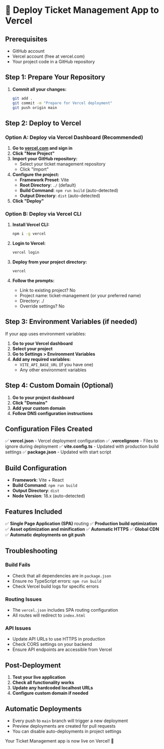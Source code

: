 # 🚀 Deploy Ticket Management App to Vercel

## Prerequisites
- GitHub account
- Vercel account (free at vercel.com)
- Your project code in a GitHub repository

## Step 1: Prepare Your Repository

1. **Commit all your changes:**
   ```bash
   git add .
   git commit -m "Prepare for Vercel deployment"
   git push origin main
   ```

## Step 2: Deploy to Vercel

### Option A: Deploy via Vercel Dashboard (Recommended)

1. **Go to [vercel.com](https://vercel.com) and sign in**
2. **Click "New Project"**
3. **Import your GitHub repository:**
   - Select your ticket management repository
   - Click "Import"
4. **Configure the project:**
   - **Framework Preset**: Vite
   - **Root Directory**: `./` (default)
   - **Build Command**: `npm run build` (auto-detected)
   - **Output Directory**: `dist` (auto-detected)
5. **Click "Deploy"**

### Option B: Deploy via Vercel CLI

1. **Install Vercel CLI:**
   ```bash
   npm i -g vercel
   ```

2. **Login to Vercel:**
   ```bash
   vercel login
   ```

3. **Deploy from your project directory:**
   ```bash
   vercel
   ```

4. **Follow the prompts:**
   - Link to existing project? No
   - Project name: ticket-management (or your preferred name)
   - Directory: ./
   - Override settings? No

## Step 3: Environment Variables (if needed)

If your app uses environment variables:

1. **Go to your Vercel dashboard**
2. **Select your project**
3. **Go to Settings > Environment Variables**
4. **Add any required variables:**
   - `VITE_API_BASE_URL` (if you have one)
   - Any other environment variables

## Step 4: Custom Domain (Optional)

1. **Go to your project dashboard**
2. **Click "Domains"**
3. **Add your custom domain**
4. **Follow DNS configuration instructions**

## Configuration Files Created

✅ **vercel.json** - Vercel deployment configuration
✅ **.vercelignore** - Files to ignore during deployment
✅ **vite.config.ts** - Updated with production build settings
✅ **package.json** - Updated with start script

## Build Configuration

- **Framework**: Vite + React
- **Build Command**: `npm run build`
- **Output Directory**: `dist`
- **Node Version**: 18.x (auto-detected)

## Features Included

✅ **Single Page Application (SPA)** routing
✅ **Production build optimization**
✅ **Asset optimization and minification**
✅ **Automatic HTTPS**
✅ **Global CDN**
✅ **Automatic deployments on git push**

## Troubleshooting

### Build Fails
- Check that all dependencies are in `package.json`
- Ensure no TypeScript errors: `npm run build`
- Check Vercel build logs for specific errors

### Routing Issues
- The `vercel.json` includes SPA routing configuration
- All routes will redirect to `index.html`

### API Issues
- Update API URLs to use HTTPS in production
- Check CORS settings on your backend
- Ensure API endpoints are accessible from Vercel

## Post-Deployment

1. **Test your live application**
2. **Check all functionality works**
3. **Update any hardcoded localhost URLs**
4. **Configure custom domain if needed**

## Automatic Deployments

- Every push to `main` branch will trigger a new deployment
- Preview deployments are created for pull requests
- You can disable auto-deployments in project settings

Your Ticket Management app is now live on Vercel! 🎉
